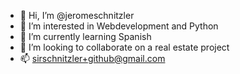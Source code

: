 - 👋 Hi, I’m @jeromeschnitzler
- 👀 I’m interested in Webdevelopment and Python
- 🌱 I’m currently learning Spanish
- 💞️ I’m looking to collaborate on a real estate project
- 📫 sirschnitzler+github@gmail.com

<!---
jeromeschnitzler/jeromeschnitzler is a ✨ special ✨ repository because its `README.md` (this file) appears on your GitHub profile.
You can click the Preview link to take a look at your changes.
--->
